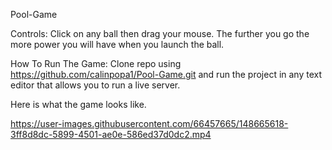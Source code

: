 Pool-Game

Controls:
Click on any ball then drag your mouse. The further you go the more power you will have when you launch the ball.

How To Run The Game:
Clone repo using https://github.com/calinpopa1/Pool-Game.git and run the project in any text editor that allows you to run a live server.

Here is what the game looks like.

https://user-images.githubusercontent.com/66457665/148665618-3ff8d8dc-5899-4501-ae0e-586ed37d0dc2.mp4
